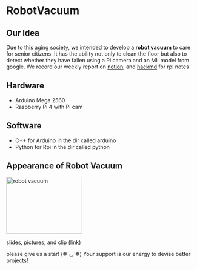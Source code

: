# RobotVacuum

## Our Idea
Due to this aging society, we intended to develop a **robot vacuum** to care for senior citizens. It has the ability not only to clean the floor but also to detect whether they have fallen using a Pi camera and an ML model from google. We record our weekly report on [notion](https://www.notion.so/111-2-81aa25be1b2141e993ead2071728de6c), and [hackmd](https://hackmd.io/@Bing-Wei-Chen/rytEUZ1Lh) for rpi notes

## Hardware
* Arduino Mega 2560 
* Raspberry Pi 4 with Pi cam

## Software
* C++ for Arduino in the dir called arduino
* Python for Rpi in the dir called python

## Appearance of Robot Vacuum
<picture>
  <img alt="robot vacuum" src="https://hackmd.io/_uploads/B1ODwgJO2.jpg", width="200", height="150">
</picture>

slides, pictures, and clip [(link)](https://drive.google.com/drive/folders/1rRKtbxixTLbV-gbcrpQCk625Nhg7Ne3S?usp=drive_link)

please give us a star! (❁´◡`❁) Your support is our energy to devise better projects!

